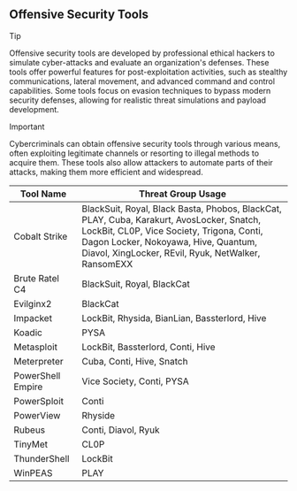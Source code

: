 ## Offensive Security Tools

> [!TIP]
> Offensive security tools are developed by professional ethical hackers to simulate cyber-attacks and evaluate an organization's defenses. These tools offer powerful features for post-exploitation activities, such as stealthy communications, lateral movement, and advanced command and control capabilities. Some tools focus on evasion techniques to bypass modern security defenses, allowing for realistic threat simulations and payload development. 

> [!IMPORTANT]
> Cybercriminals can obtain offensive security tools through various means, often exploiting legitimate channels or resorting to illegal methods to acquire them. These tools also allow attackers to automate parts of their attacks, making them more efficient and widespread.

| Tool Name | Threat Group Usage |
|---|---|
| Cobalt Strike | BlackSuit, Royal, Black Basta, Phobos, BlackCat, PLAY, Cuba, Karakurt, AvosLocker, Snatch, LockBit, CL0P, Vice Society, Trigona, Conti, Dagon Locker, Nokoyawa, Hive, Quantum, Diavol, XingLocker, REvil, Ryuk, NetWalker, RansomEXX |
| Brute Ratel C4 | BlackSuit, Royal, BlackCat |
| Evilginx2 | BlackCat |
| Impacket | LockBit, Rhysida, BianLian, Bassterlord, Hive |
| Koadic | PYSA |
| Metasploit | LockBit, Bassterlord, Conti, Hive |
| Meterpreter | Cuba, Conti, Hive, Snatch |
| PowerShell Empire | Vice Society, Conti, PYSA |
| PowerSploit | Conti |
| PowerView | Rhyside |
| Rubeus | Conti, Diavol, Ryuk |
| TinyMet | CL0P |
| ThunderShell | LockBit |
| WinPEAS | PLAY |

